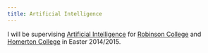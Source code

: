 ```yaml
---
title: Artificial Intelligence
---
```


<p>
    I will be supervising <a href="http://www.cl.cam.ac.uk/teaching/1415/ArtIntI/">Artificial Intelligence</a> for <a href="http://www.robinson.cam.ac.uk/">Robinson College</a> and <a href="http://www.homerton.cam.ac.uk/">Homerton College</a> in Easter 2014/2015. 
</p>
